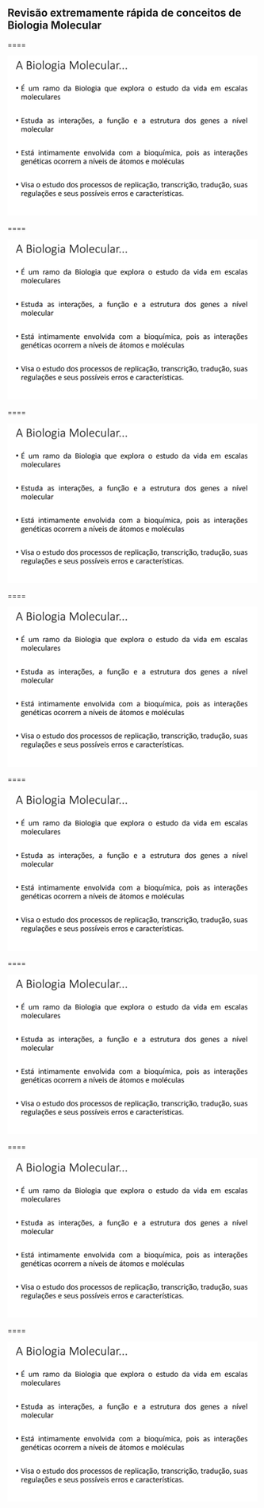 ## Revisão extremamente rápida de conceitos de Biologia Molecular

====

![avatar][avatar]

[avatar]: ../shared/img/slide1.png

====

![avatar][avatar]

[avatar]: ../shared/img/slide5.png

====

![avatar][avatar]

[avatar]: ../shared/img/slide6.png

====

![avatar][avatar]

[avatar]: ../shared/img/slide7.png

====

![avatar][avatar]

[avatar]: ../shared/img/slide8.png

====

![avatar][avatar]

[avatar]: ../shared/img/slide9.png

====

![avatar][avatar]

[avatar]: ../shared/img/slide11.png

====

![avatar][avatar]

[avatar]: ../shared/img/slide12.png
